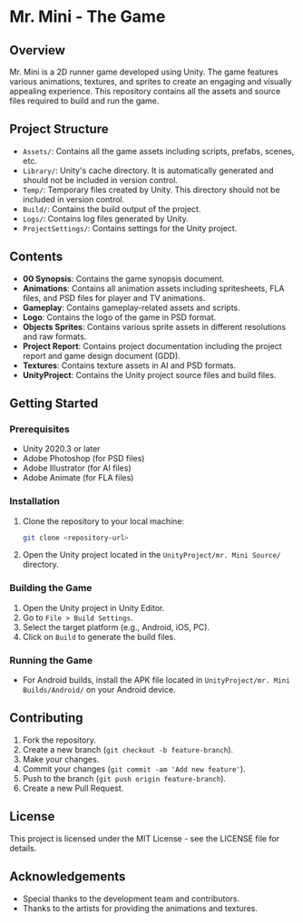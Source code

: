 # Mr. Mini - The Game

## Overview

Mr. Mini is a 2D runner game developed using Unity. The game features various animations, textures, and sprites to create an engaging and visually appealing experience. This repository contains all the assets and source files required to build and run the game.

## Project Structure

- `Assets/`: Contains all the game assets including scripts, prefabs, scenes, etc.
- `Library/`: Unity's cache directory. It is automatically generated and should not be included in version control.
- `Temp/`: Temporary files created by Unity. This directory should not be included in version control.
- `Build/`: Contains the build output of the project.
- `Logs/`: Contains log files generated by Unity.
- `ProjectSettings/`: Contains settings for the Unity project.

## Contents

- **00 Synopsis**: Contains the game synopsis document.
- **Animations**: Contains all animation assets including spritesheets, FLA files, and PSD files for player and TV animations.
- **Gameplay**: Contains gameplay-related assets and scripts.
- **Logo**: Contains the logo of the game in PSD format.
- **Objects Sprites**: Contains various sprite assets in different resolutions and raw formats.
- **Project Report**: Contains project documentation including the project report and game design document (GDD).
- **Textures**: Contains texture assets in AI and PSD formats.
- **UnityProject**: Contains the Unity project source files and build files.

## Getting Started

### Prerequisites

- Unity 2020.3 or later
- Adobe Photoshop (for PSD files)
- Adobe Illustrator (for AI files)
- Adobe Animate (for FLA files)

### Installation

1. Clone the repository to your local machine:
   ```sh
   git clone <repository-url>
   ```
2. Open the Unity project located in the `UnityProject/mr. Mini Source/` directory.

### Building the Game

1. Open the Unity project in Unity Editor.
2. Go to `File > Build Settings`.
3. Select the target platform (e.g., Android, iOS, PC).
4. Click on `Build` to generate the build files.

### Running the Game

- For Android builds, install the APK file located in `UnityProject/mr. Mini Builds/Android/` on your Android device.

## Contributing

1. Fork the repository.
2. Create a new branch (`git checkout -b feature-branch`).
3. Make your changes.
4. Commit your changes (`git commit -am 'Add new feature'`).
5. Push to the branch (`git push origin feature-branch`).
6. Create a new Pull Request.

## License

This project is licensed under the MIT License - see the LICENSE file for details.

## Acknowledgements

- Special thanks to the development team and contributors.
- Thanks to the artists for providing the animations and textures.
